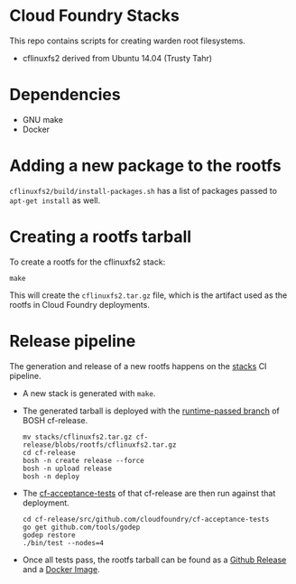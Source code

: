 Cloud Foundry Stacks
====================

This repo contains scripts for creating warden root filesystems.

* cflinuxfs2 derived from Ubuntu 14.04 (Trusty Tahr)

# Dependencies

* GNU make
* Docker

# Adding a new package to the rootfs

`cflinuxfs2/build/install-packages.sh` has a list of packages passed to `apt-get install` as well.

# Creating a rootfs tarball

To create a rootfs for the cflinuxfs2 stack:

```shell
make
```

This will create the `cflinuxfs2.tar.gz` file, which is the artifact used as the rootfs in Cloud Foundry deployments.

# Release pipeline

The generation and release of a new rootfs happens on the [stacks](https://buildpacks.ci.cf-app.com/pipelines/stacks) CI pipeline.

* A new stack is generated with `make`.

* The generated tarball is deployed with the [runtime-passed branch](https://github.com/cloudfoundry/cf-release/tree/runtime-passed) of BOSH cf-release.

	```shell
	mv stacks/cflinuxfs2.tar.gz cf-release/blobs/rootfs/cflinuxfs2.tar.gz
	cd cf-release
	bosh -n create release --force
	bosh -n upload release
	bosh -n deploy
	```
	
* The [cf-acceptance-tests](https://github.com/cloudfoundry/cf-acceptance-tests) of that cf-release are then run against that deployment.

	```shell
	cd cf-release/src/github.com/cloudfoundry/cf-acceptance-tests
	go get github.com/tools/godep
	godep restore
	./bin/test --nodes=4
	```

* Once all tests pass, the rootfs tarball can be found as a [Github Release](https://github.com/cloudfoundry/stacks/releases) and a [Docker Image](https://registry.hub.docker.com/u/cloudfoundry/cflinuxfs2/).